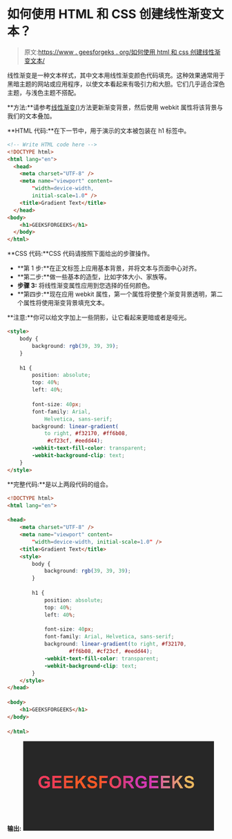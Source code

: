 # 如何使用 HTML 和 CSS 创建线性渐变文本？

> 原文:[https://www . geesforgeks . org/如何使用 html 和 css 创建线性渐变文本/](https://www.geeksforgeeks.org/how-to-create-linear-gradient-text-using-html-and-css/)

线性渐变是一种文本样式，其中文本用线性渐变颜色代码填充。这种效果通常用于黑暗主题的网站或应用程序，以使文本看起来有吸引力和大胆。它们几乎适合深色主题，与浅色主题不搭配。

**方法:**请参考[线性渐变()](https://www.geeksforgeeks.org/css-linear-gradient-function/)方法更新渐变背景，然后使用 webkit 属性将该背景与我们的文本叠加。

**HTML 代码:**在下一节中，用于演示的文本被包装在 h1 标签中。

```html
<!-- Write HTML code here -->
<!DOCTYPE html>
<html lang="en">
  <head>
    <meta charset="UTF-8" />
    <meta name="viewport" content=
        "width=device-width, 
        initial-scale=1.0" />
    <title>Gradient Text</title>
  </head>
<body>
    <h1>GEEKSFORGEEKS</h1>
  </body>
</html>
```

**CSS 代码:**CSS 代码请按照下面给出的步骤操作。

*   **第 1 步:**在正文标签上应用基本背景，并将文本与页面中心对齐。
*   **第二步:**做一些基本的造型，比如字体大小、家族等。
*   **步骤 3:** 将线性渐变属性应用到您选择的任何颜色。
*   **第四步:**现在应用 webkit 属性，第一个属性将使整个渐变背景透明，第二个属性将使用渐变背景填充文本。

**注意:**你可以给文字加上一些阴影，让它看起来更暗或者是哑光。

```html
<style>
    body {
        background: rgb(39, 39, 39);
    }

    h1 {
        position: absolute;
        top: 40%;
        left: 40%;

        font-size: 40px;
        font-family: Arial, 
            Helvetica, sans-serif;
        background: linear-gradient(
            to right, #f32170, #ff6b08,
             #cf23cf, #eedd44);
        -webkit-text-fill-color: transparent;
        -webkit-background-clip: text;
    }
</style>
```

**完整代码:**是以上两段代码的组合。

```html
<!DOCTYPE html>
<html lang="en">

<head>
    <meta charset="UTF-8" />
    <meta name="viewport" content=
        "width=device-width, initial-scale=1.0" />
    <title>Gradient Text</title>
    <style>
        body {
            background: rgb(39, 39, 39);
        }

        h1 {
            position: absolute;
            top: 40%;
            left: 40%;

            font-size: 40px;
            font-family: Arial, Helvetica, sans-serif;
            background: linear-gradient(to right, #f32170,
                    #ff6b08, #cf23cf, #eedd44);
            -webkit-text-fill-color: transparent;
            -webkit-background-clip: text;
        }
    </style>
</head>

<body>
    <h1>GEEKSFORGEEKS</h1>
</body>

</html>
```

**输出:**
![](img/48d06b79b2bf948a9379fa8f17dc4c17.png)
